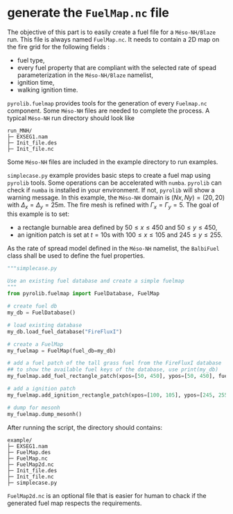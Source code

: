# generate the `FuelMap.nc` file

The objective of this part is to easily create a fuel file for a `Méso-NH/Blaze` run.
This file is always named `FuelMap.nc`. It needs to contain a 2D map on the fire grid for the following fields :

- fuel type,
- every fuel property that are compliant with the selected rate of spead parameterization in the `Méso-NH/Blaze` namelist,
- ignition time,
- walking ignition time.

`pyrolib.fuelmap` provides tools for the generation of every `Fuelmap.nc` component.
Some `Méso-NH` files are needed to complete the process. A typical `Méso-NH` run directory should look like

```
run_MNH/
├─ EXSEG1.nam
├─ Init_file.des
├─ Init_file.nc
```

Some `Méso-NH` files are included in the example directory to run examples.

`simplecase.py` example provides basic steps to create a fuel map using `pyrolib` tools.
Some operations can be accelerated with `numba`. `pyrolib` can check if `numba` is installed in your environment. If not, `pyrolib` will show a warning message.
In this example, the `Méso-NH` domain is $(Nx, Ny) = (20, 20)$ with $\Delta_x = \Delta_y = 25$m. The fire mesh is refined with $\Gamma_x = \Gamma_y = 5$.
The goal of this example is to set:
- a rectangle burnable area defined by $50 \leqslant x \leqslant 450$ and $50 \leqslant y \leqslant 450$,
- an ignition patch is set at $t = 10$s with $100 \leqslant x \leqslant 105$ and $245 \leqslant y \leqslant 255$.

As the rate of spread model defined in the `Méso-NH` namelist, the `BalbiFuel` class shall be used to define the fuel properties.

```python
"""simplecase.py

Use an existing fuel database and create a simple fuelmap
"""
from pyrolib.fuelmap import FuelDatabase, FuelMap

# create fuel db
my_db = FuelDatabase()

# load existing database
my_db.load_fuel_database("FireFluxI")

# create a FuelMap
my_fuelmap = FuelMap(fuel_db=my_db)

# add a fuel patch of the tall grass fuel from the FireFluxI database
## to show the available fuel keys of the database, use print(my_db)
my_fuelmap.add_fuel_rectangle_patch(xpos=[50, 450], ypos=[50, 450], fuel_key="FireFluxI_tall_grass")

# add a ignition patch
my_fuelmap.add_ignition_rectangle_patch(xpos=[100, 105], ypos=[245, 255], ignition_time=10)

# dump for mesonh
my_fuelmap.dump_mesonh()
```

After running the script, the directory should contains:
```
example/
├─ EXSEG1.nam
├─ FuelMap.des
├─ FuelMap.nc
├─ FuelMap2d.nc
├─ Init_file.des
├─ Init_file.nc
├─ simplecase.py
```

`FuelMap2d.nc` is an optional file that is easier for human to chack if the generated fuel map respects the requirements.